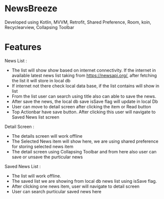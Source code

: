 # NewsBreeze
Developed using Kotlin, MVVM, Retrofit, Shared Preference, Room, koin, Recyclearview, Collapsing Toolbar

# Features
News List : 
* The list will show show based on internet connectivity. If the internet in available latest news list taking from https://newsapi.org/, after fetching the list it will store in local db
* If internet not there check local data base, if the list contains will show in list
* From the list user can search using title also can able to save the news.
* After save the news, the local db save isSave flag will update in local Db
* User can move to detail screen after clicking the item or Read button
* Top Actionbar have save button. After clicking this user will navigate to Saved News list screen

Detail Screen : 
* The details screen will work offline
* The Selected News item will show here, we are using shared preference for storing selected news item
* The detail screen using Collapsing Toolbar and from here also user can save or unsave the purticular news

Saved News List : 
* The list will work offline.
* The saved list we are showing from local db news list using isSave flag.
* After clicking one news item, user will navigate to detail screen
* User can search purticular saved news here
